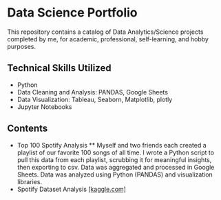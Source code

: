 # Data Science Portfolio

This repository contains a catalog of Data Analytics/Science projects completed by me, for academic, professional, self-learning, and hobby purposes.

## Technical Skills Utilized
- Python
- Data Cleaning and Analysis: PANDAS, Google Sheets
- Data Visualization: Tableau, Seaborn, Matplotlib, plotly
- Jupyter Notebooks

## Contents
- Top 100 Spotify Analysis
** Myself and two friends each created a playlist of our favorite 100 songs of all time. I wrote a Python script to pull this data from each playlist, scrubbing it for meaningful insights, then exporting to csv. Data was aggregated and processed in Google Sheets. Data was analyzed using Python (PANDAS) and visualization libraries.
- Spotify Dataset Analysis [[kaggle.com]](https://www.kaggle.com/datasets/lehaknarnauli/spotify-datasets)
